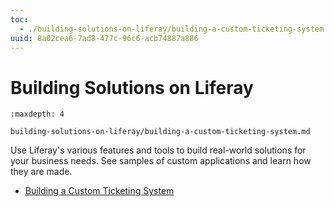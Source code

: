 ```yaml
---
toc:
  - ./building-solutions-on-liferay/building-a-custom-ticketing-system.md
uuid: 8a02cea6-7ad8-477c-96c6-acb74887a886
---
```

# Building Solutions on Liferay

```{toctree}
:maxdepth: 4

building-solutions-on-liferay/building-a-custom-ticketing-system.md
```

Use Liferay's various features and tools to build real-world solutions for your business needs. See samples of custom applications and learn how they are made.

- [Building a Custom Ticketing System](./building-solutions-on-liferay/building-a-custom-ticketing-system.md)
